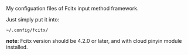 My configuation files of Fcitx input method framework. 

Just simply put it into:

    ~/.config/fcitx/

**note**: Fcitx version should be 4.2.0 or later, and with cloud pinyin module installed.
